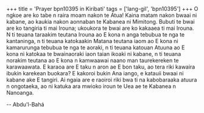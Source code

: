 +++
title = 'Prayer bpn10395 in Kiribati'
tags = ['lang-gil', 'bpn10395']
+++
O ngkoe are ko tabe n raira moam nakon te Atua! Kaina matam nakon bwaai ni kabane, ao kaukia nakon aonnaban te Kabanea ni Mimitong. Bubuti te bwai are ko tangiria ti mai Irouna; ukoukora te bwai are ko kakaaea ti mai Irouna. N ti teuana taraakim teutana Irouna ao E kona n anga tebubua te nga te kantaninga, n ti teuana katokaakin Matana teutana iaom ao E kona ni kamarurunga tebubua te nga te aoraki, n ti teuana katouan Atuuna ao E kona ni katokaa te bwainaoraki iaon taian ikoaki ni kabane, n ti teuana norakim teutana ao E kona n kamwaawai naano man taurekereken te karawaawata. E karaoa are E taku n aron ae E bon taku, ao tera riki kawaira ibukin karekean buokara? E kakoroi bukin Ana iango, e katauii bwaai ni kabane ake E tangiri. Ai ngaia are e raoiroi riki bwa ti na kabobaraaka atuura n ongotaeka, ao ni katuka ara mwioko iroun te Uea ae te Kabanea n Nanoanga.

-- Abdu'l-Bahá
